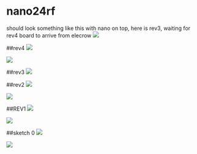 # nano24rf

should look something like this with nano on top, here is rev3, waiting for rev4 board to arrive from elecrow
![](http://i.imgur.com/fRQA5Nw.png)

##rev4
![](http://i.imgur.com/bc8OjXh.png)

![](http://i.imgur.com/1EUWABU.png)

##rev3
![](http://i.imgur.com/p82YC9m.png)

##rev2
![](http://i.imgur.com/GyVIBJJ.png)

![](http://i.imgur.com/lyN4Tt3.png)

##REV1
![](http://i.imgur.com/upO2ki3.png)

![](http://i.imgur.com/GFNjhy8.png)

##sketch 0
![](http://i.imgur.com/w9HriBC.png)

![](http://i.imgur.com/xwWzIG7.png)


